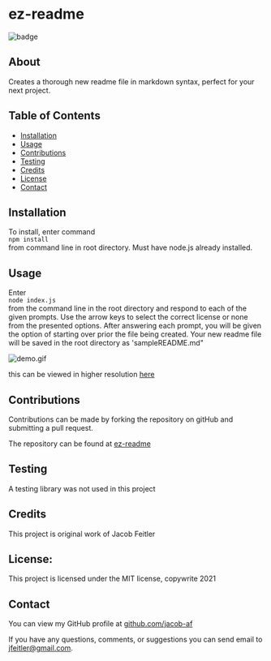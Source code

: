 # ez-readme

![badge](https://img.shields.io/badge/license-MIT-brightgreen)

## About

Creates a thorough new readme file in markdown syntax, perfect for your next project.

## Table of Contents

- [Installation](#Installation)
- [Usage](#Usage)
- [Contributions](#Contributions)
- [Testing](#Testing)
- [Credits](#Credits)
- [License](#License)
- [Contact](#Contact)

## Installation

To install, enter command  
`npm install`  
from command line in root directory. Must have node.js already installed.

## Usage

Enter  
`node index.js`  
from the command line in the root directory and respond to each of the given prompts. Use the arrow keys to select the correct license or none from the presented options. After answering each prompt, you will be given the option of starting over prior the file being created. Your new readme file will be saved in the root directory as 'sampleREADME.md"

![demo.gif](./assets/gif/ez-readme-demo.gif)

this can be viewed in higher resolution [here](https://drive.google.com/file/d/1uV3_PMqzpiQzI2mECijrX-MP1t0lg63f/view?usp=sharing)

## Contributions

Contributions can be made by forking the repository on gitHub and submitting a pull request.

The repository can be found at [ez-readme](https://github.com/jacob-af/ez-readme)

## Testing

A testing library was not used in this project

## Credits

This project is original work of Jacob Feitler

## License:

This project is licensed under the MIT license, copywrite 2021

## Contact

You can view my GitHub profile at [github.com/jacob-af](https://github.com/jacob-af)

If you have any questions, comments, or suggestions you can send email to <jfeitler@gmail.com>.

